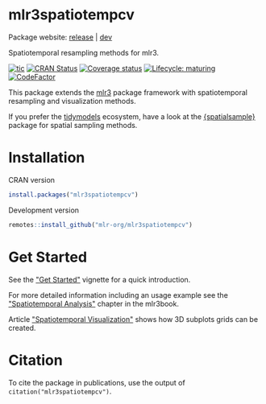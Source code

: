 # mlr3spatiotempcv

Package website: [release](https://mlr3spatiotempcv.mlr-org.com/) \|
[dev](https://mlr3spatiotempcv.mlr-org.com/dev/)

Spatiotemporal resampling methods for mlr3.

<!-- badges: start -->

[![tic](https://github.com/mlr-org/mlr3spatiotempcv/workflows/tic/badge.svg?branch=master)](https://github.com/mlr-org/mlr3spatiotempcv/actions)
[![CRAN Status](https://www.r-pkg.org/badges/version-ago/mlr3spatiotempcv)](https://cran.r-project.org/package=mlr3spatiotempcv)
[![Coverage status](https://codecov.io/gh/mlr-org/mlr3spatiotempcv/branch/master/graph/badge.svg)](https://codecov.io/github/mlr-org/mlr3spatiotempcv?branch=master)
[![Lifecycle: maturing](https://img.shields.io/badge/lifecycle-maturing-blue.svg)](https://lifecycle.r-lib.org/articles/stages.html)
[![CodeFactor](https://www.codefactor.io/repository/github/mlr-org/mlr3spatiotempcv/badge)](https://www.codefactor.io/repository/github/mlr-org/mlr3spatiotempcv)

<!-- badges: end -->

This package extends the [mlr3](https://github.com/mlr-org/mlr3) package framework with spatiotemporal resampling and visualization methods.

If you prefer the [tidymodels](https://www.tidymodels.org/) ecosystem, have a look at the [{spatialsample}](https://spatialsample.tidymodels.org/index.html) package for spatial sampling methods.

# Installation

CRAN version

```r
install.packages("mlr3spatiotempcv")
```

Development version

```r
remotes::install_github("mlr-org/mlr3spatiotempcv")
```

# Get Started

See the ["Get Started"](https://mlr3spatiotempcv.mlr-org.com/articles/mlr3spatiotempcv.html) vignette for a quick introduction.

For more detailed information including an usage example see the ["Spatiotemporal Analysis"](https://mlr3book.mlr-org.com/spatiotemporal.html) chapter in the mlr3book.

Article ["Spatiotemporal Visualization"](https://mlr3spatiotempcv.mlr-org.com/articles/spatiotemp-viz.html) shows how 3D subplots grids can be created.

# Citation

To cite the package in publications, use the output of `citation("mlr3spatiotempcv")`.
